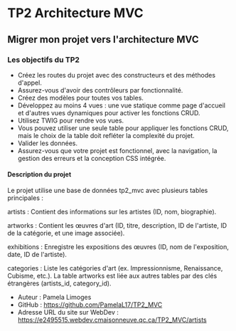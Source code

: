 # TP2 Architecture MVC

## Migrer mon projet vers l'architecture MVC

### Les objectifs du TP2
- Créez les routes du projet avec des constructeurs et des méthodes d'appel.
- Assurez-vous d'avoir des contrôleurs par fonctionnalité.
- Créez des modèles pour toutes vos tables.
- Développez au moins 4 vues : une vue statique comme page d'accueil et d'autres vues dynamiques pour activer les fonctions CRUD.
- Utilisez TWIG pour rendre vos vues.
- Vous pouvez utiliser une seule table pour appliquer les fonctions CRUD, mais le choix de la table doit refléter la complexité du projet.
- Valider les données.
- Assurez-vous que votre projet est fonctionnel, avec la navigation, la gestion des erreurs et la conception CSS intégrée.

#### Description du projet 
Le projet utilise une base de données tp2_mvc avec plusieurs tables principales :

artists : Contient des informations sur les artistes (ID, nom, biographie).

artworks : Contient les œuvres d'art (ID, titre, description, ID de l'artiste, ID de la catégorie, et une image associée).

exhibitions : Enregistre les expositions des œuvres (ID, nom de l'exposition, date, ID de l'artiste).

categories : Liste les catégories d'art (ex. Impressionnisme, Renaissance, Cubisme, etc.).
La table artworks est liée aux autres tables par des clés étrangères (artists_id, category_id).


- Auteur : Pamela Limoges
- GitHub : https://github.com/PamelaL17/TP2_MVC
- Adresse URL du site sur WebDev : https://e2495515.webdev.cmaisonneuve.qc.ca/TP2_MVC/artists
